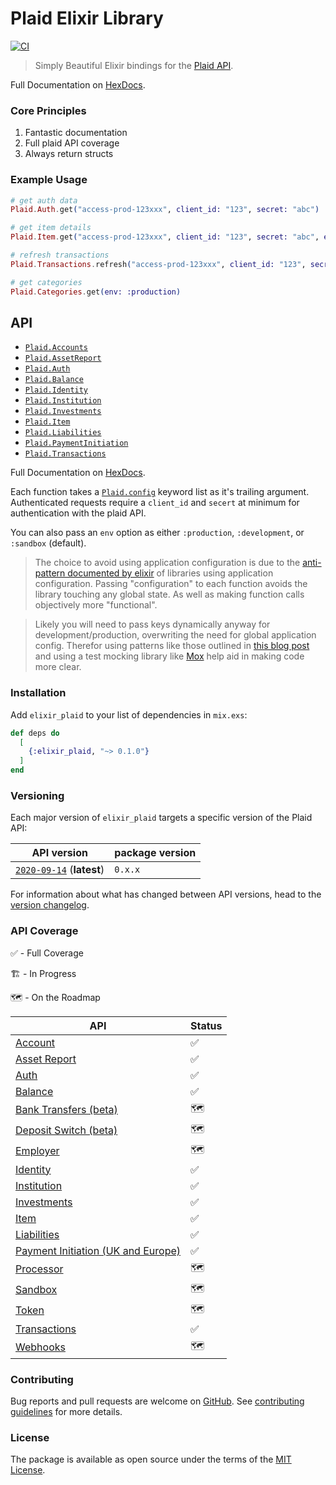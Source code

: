 # Plaid Elixir Library

[![CI](https://github.com/tylerwray/elixir-plaid/actions/workflows/elixir.yml/badge.svg)](https://github.com/tylerwray/elixir-plaid/actions/workflows/elixir.yml)

> Simply Beautiful Elixir bindings for the [Plaid API](https://plaid.com/docs/api).

Full Documentation on [HexDocs](https://hexdocs.pm/elixir_plaid).

### Core Principles

1. Fantastic documentation
2. Full plaid API coverage
3. Always return structs

### Example Usage

```elixir
# get auth data
Plaid.Auth.get("access-prod-123xxx", client_id: "123", secret: "abc")

# get item details
Plaid.Item.get("access-prod-123xxx", client_id: "123", secret: "abc", env: :production)

# refresh transactions
Plaid.Transactions.refresh("access-prod-123xxx", client_id: "123", secret: "abc", env: :development)

# get categories
Plaid.Categories.get(env: :production)
```

## API

- [`Plaid.Accounts`](https://hexdocs.pm/elixir_plaid/doc/Plaid.Accounts.html#content)
- [`Plaid.AssetReport`](https://hexdocs.pm/elixir_plaid/doc/Plaid.AssetReport.html#content)
- [`Plaid.Auth`](https://hexdocs.pm/elixir_plaid/doc/Plaid.Auth.html#content)
- [`Plaid.Balance`](https://hexdocs.pm/elixir_plaid/doc/Plaid.Balance.html#content)
- [`Plaid.Identity`](https://hexdocs.pm/elixir_plaid/doc/Plaid.Identity.html#content)
- [`Plaid.Institution`](https://hexdocs.pm/elixir_plaid/doc/Plaid.Institution.html#content)
- [`Plaid.Investments`](https://hexdocs.pm/elixir_plaid/doc/Plaid.Investments.html#content)
- [`Plaid.Item`](https://hexdocs.pm/elixir_plaid/doc/Plaid.Item.html#content)
- [`Plaid.Liabilities`](https://hexdocs.pm/elixir_plaid/doc/Plaid.Liabilities.html#content)
- [`Plaid.PaymentInitiation`](https://hexdocs.pm/elixir_plaid/doc/Plaid.PaymentInitiation.html#content)
- [`Plaid.Transactions`](https://hexdocs.pm/elixir_plaid/doc/Plaid.Transactions.html#content)

Full Documentation on [HexDocs](https://hexdocs.pm/elixir_plaid).

<!-- TODO: ADD hexdocs link to Plaid.config type -->

Each function takes a [`Plaid.config`](http://hexdocslinkhere.com) keyword list as it's trailing argument.
Authenticated requests require a `client_id` and `secert` at minimum for authentication with the plaid API.

You can also pass an `env` option as either `:production`, `:development`, or `:sandbox` (default).

> The choice to avoid using application configuration is due to the [anti-pattern documented by elixir](https://hexdocs.pm/elixir/master/library-guidelines.html#avoid-application-configuration)
> of libraries using application configuration. Passing "configuration" to each function avoids the library touching any
> global state. As well as making function calls objectively more "functional".

> Likely you will need to pass keys dynamically anyway for development/production, overwriting the need for global application config.
> Therefor using patterns like those outlined in [this blog post](http://blog.plataformatec.com.br/2015/10/mocks-and-explicit-contracts/) and
> using a test mocking library like [Mox](https://hexdocs.pm/mox/Mox.html) help aid in making code more clear.

### Installation

Add `elixir_plaid` to your list of dependencies in `mix.exs`:

```elixir
def deps do
  [
    {:elixir_plaid, "~> 0.1.0"}
  ]
end
```

### Versioning

Each major version of `elixir_plaid` targets a specific version of the Plaid API:

| API version                                         | package version |
| --------------------------------------------------- | --------------- |
| [`2020-09-14`][api-version-2020-09-14] (**latest**) | `0.x.x`         |

For information about what has changed between API versions, head to the [version changelog][version-changelog].

### API Coverage

✅ - Full Coverage

🏗 - In Progress

🗺 - On the Roadmap

| API                                                                                                         | Status |
| ----------------------------------------------------------------------------------------------------------- | ------ |
| [Account](https://plaid.com/docs/api/accounts/)                                                             | ✅     |
| [Asset Report](https://plaid.com/docs/api/products/#assets)                                                 | ✅     |
| [Auth](https://plaid.com/docs/api/products/#auth)                                                           | ✅     |
| [Balance](https://plaid.com/docs/api/products/#balance)                                                     | ✅     |
| [Bank Transfers (beta)](https://plaid.com/docs/api/products/#bank-transfers-beta)                           | 🗺      |
| [Deposit Switch (beta)](https://plaid.com/docs/api/products/#deposit-switch-beta)                           | 🗺      |
| [Employer](https://plaid.com/docs/api/employers/)                                                           | 🗺      |
| [Identity](https://plaid.com/docs/api/products/#identity)                                                   | ✅     |
| [Institution](https://plaid.com/docs/api/institutions/)                                                     | ✅     |
| [Investments](https://plaid.com/docs/api/products/#investments)                                             | ✅     |
| [Item](https://plaid.com/docs/api/items/)                                                                   | ✅     |
| [Liabilities](https://plaid.com/docs/api/products/#liabilities)                                             | ✅     |
| [Payment Initiation (UK and Europe)](https://plaid.com/docs/api/products/#payment-initiation-uk-and-europe) | ✅     |
| [Processor](https://plaid.com/docs/api/processors/)                                                         | 🗺      |
| [Sandbox](https://plaid.com/docs/api/sandbox/)                                                              | 🗺      |
| [Token](https://plaid.com/docs/api/tokens/)                                                                 | 🗺      |
| [Transactions](https://plaid.com/docs/api/products/#transactions)                                           | ✅     |
| [Webhooks](https://plaid.com/docs/api/webhooks/)                                                            | 🗺      |

### Contributing

Bug reports and pull requests are welcome on [GitHub](https://github.com/tylerwray/elixir_plaid).
See [contributing guidelines](CONTRIBUTING.md) for more details.

### License

The package is available as open source under the terms of the [MIT License](http://opensource.org/licenses/MIT).

[version-changelog]: https://plaid.com/docs/api/versioning/
[api-version-2020-09-14]: https://plaid.com/docs/api/versioning/#2020-09-14
